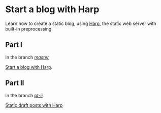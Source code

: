 # Start a blog with Harp

Learn how to create a static blog, using [Harp](http://harpjs.com), the static web server with built-in preprocessing.

## Part I

In the branch [_master_](https://github.com/kennethormandy/my-harp-blog)

[Start a blog with Harp](http://kennethormandy.com/journal/start-a-blog-with-harp).

## Part II

In the branch [_pt-ii_](https://github.com/kennethormandy/my-harp-blog/tree/pt-ii)

[Static draft posts with Harp](http://kenneth.harp.nu/journal/static-draft-posts-with-harp)
